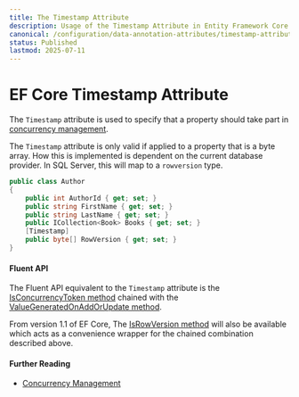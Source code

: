 ```yaml
---
title: The Timestamp Attribute
description: Usage of the Timestamp Attribute in Entity Framework Core
canonical: /configuration/data-annotation-attributes/timestamp-attribute
status: Published
lastmod: 2025-07-11
---
```


# EF Core Timestamp Attribute

The `Timestamp` attribute is used to specify that a property should take part in [concurrency management](/concurrency).

The `Timestamp` attribute is only valid if applied to a property that is a byte array. How this is implemented is dependent on the current database provider.  In SQL Server, this will map to a `rowversion` type.  

```csharp
public class Author
{
    public int AuthorId { get; set; }
    public string FirstName { get; set; }
    public string LastName { get; set; }
    public ICollection<Book> Books { get; set; }
    [Timestamp]
    public byte[] RowVersion { get; set; }
}
```

#### Fluent API
The Fluent API equivalent to the `Timestamp` attribute is the [IsConcurrencyToken method](/configuration/fluent-api/isconcurrencytoken-method) chained with the [ValueGeneratedOnAddOrUpdate method](/configuration/fluent-api/valuegeneratedonaddorupdate-method). 

From version 1.1 of EF Core, The [IsRowVersion method](/configuration/fluent-api/isrowversion-method) will also be available which acts as a convenience wrapper for the chained combination described above.

#### Further Reading
- [Concurrency Management](/concurrency)

<!--https://github.com/aspnet/EntityFramework/pull/6408
http://stackoverflow.com/questions/6167265/what-fluent-api-method-is-correspond-to-timestamp-attribute-in-data-annotation
https://github.com/aspnet/EntityFramework/issues/5554-->
